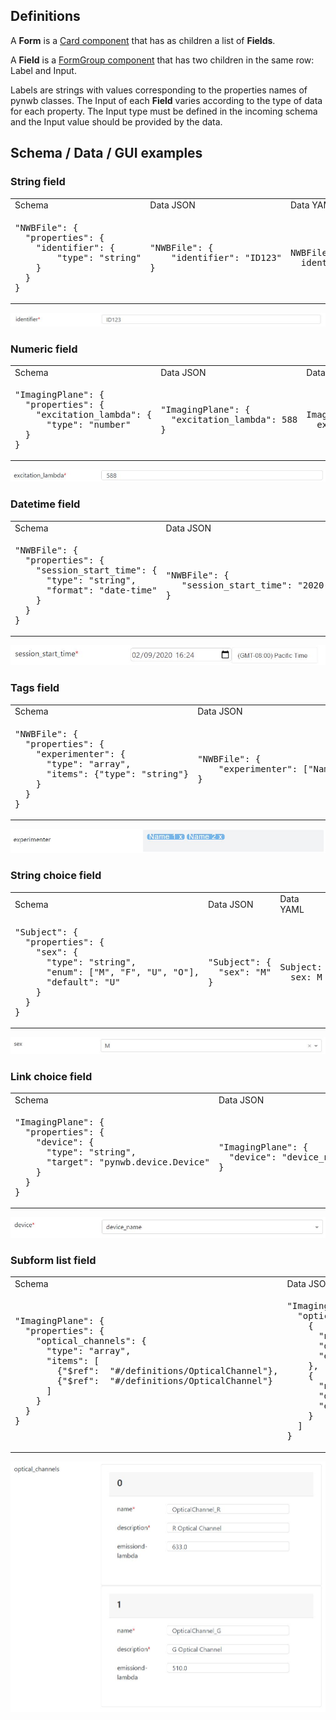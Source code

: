 ## Definitions

A **Form** is a [Card component](https://dash-bootstrap-components.opensource.faculty.ai/docs/components/card/) that has as children a list of **Fields**.

A **Field** is a [FormGroup component](https://dash-bootstrap-components.opensource.faculty.ai/docs/components/form/) that has two children in the same row: Label and Input.

Labels are strings with values corresponding to the properties names of pynwb classes. The Input of each **Field** varies according to the type of data for each property. The Input type must be defined in the incoming schema and the Input value should be provided by the data.

## Schema / Data / GUI examples

### String field

<table>
<tr>
<td>Schema</td>
<td>Data JSON</td>
<td>Data YAML</td>
</tr>
<tr>
<td>
<pre lang="json">
"NWBFile": {
  "properties": {
    "identifier": {
        "type": "string"
    }
  }
}
</pre>
</td>
<td>
<pre lang="json">
"NWBFile": {
	"identifier": "ID123"
}
</pre>
</td>
<td>
<pre lang="yaml">
NWBFile:
  identifier: ID123
</pre>
</td>
</tr>
</table>

![](nwb_web_gui/static/documentation_singlestring.JPG)


### Numeric field

<table>
<tr>
<td>Schema</td>
<td>Data JSON</td>
<td>Data YAML</td>
</tr>
<tr>
<td>
<pre lang="json">
"ImagingPlane": {
  "properties": {
    "excitation_lambda": {
  	  "type": "number"
  }
}
</pre>
</td>
<td>
<pre lang="json">
"ImagingPlane": {
  "excitation_lambda": 588
}
</pre>
</td>
<td>
<pre lang="yaml">
ImagingPlane:
  excitation_lambda: 588
</pre>
</td>
</tr>
</table>

![](nwb_web_gui/static/documentation_numeric.JPG)


### Datetime field

<table>
<tr>
<td>Schema</td>
<td>Data JSON</td>
<td>Data YAML</td>
</tr>
<tr>
<td>
<pre lang="json">
"NWBFile": {
  "properties": {
    "session_start_time": {
      "type": "string",
      "format": "date-time"
    }
  }
}
</pre>
</td>
<td>
<pre lang="json">
"NWBFile": {
   "session_start_time": "2020-09-02T16:24:00"
}
</pre>
</td>
<td>
<pre lang="yaml">
NWBFile:
  session_start_time: 2020-09-02T16:24:00
</pre>
</td>
</tr>
</table>

![](nwb_web_gui/static/documentation_datetime.JPG)


### Tags field

<table>
<tr>
<td>Schema</td>
<td>Data JSON</td>
<td>Data YAML</td>
</tr>
<tr>
<td>
<pre lang="json">
"NWBFile": {
  "properties": {
    "experimenter": {
      "type": "array",
      "items": {"type": "string"}
    }
  }
}
</pre>
</td>
<td>
<pre lang="json">
"NWBFile": {
	"experimenter": ["Name 1", "Name 2"]
}
</pre>
</td>
<td>
<pre lang="yaml">
NWBFile:
  experimenter:
    - Name 1
    - Name 2
</pre>
</td>
</tr>
</table>

![](nwb_web_gui/static/documentation_tags.JPG)


### String choice field

<table>
<tr>
<td>Schema</td>
<td>Data JSON</td>
<td>Data YAML</td>
</tr>
<tr>
<td>
<pre lang="json">
"Subject": {
  "properties": {
    "sex": {
      "type": "string",
      "enum": ["M", "F", "U", "O"],
      "default": "U"
    }
  }
}
</pre>
</td>
<td>
<pre lang="json">
"Subject": {
  "sex": "M"
}
</pre>
</td>
<td>
<pre lang="yaml">
Subject:
  sex: M
</pre>
</td>
</tr>
</table>

![](nwb_web_gui/static/documentation_stringchoice.JPG)


### Link choice field

<table>
<tr>
<td>Schema</td>
<td>Data JSON</td>
<td>Data YAML</td>
</tr>
<tr>
<td>
<pre lang="json">
"ImagingPlane": {
  "properties": {
    "device": {
      "type": "string",
      "target": "pynwb.device.Device"
    }
  }
}
</pre>
</td>
<td>
<pre lang="json">
"ImagingPlane": {
  "device": "device_name"
}
</pre>
</td>
<td>
<pre lang="yaml">
ImagingPlane:
  device: device_name
</pre>
</td>
</tr>
</table>

![](nwb_web_gui/static/documentation_linkchoice.JPG)


### Subform list field

<table>
<tr>
<td>Schema</td>
<td>Data JSON</td>
<td>Data YAML</td>
</tr>
<tr>
<td>
<pre lang="json">
"ImagingPlane": {
  "properties": {
    "optical_channels": {
      "type": "array",
      "items": [
        {"$ref":  "#/definitions/OpticalChannel"},
        {"$ref":  "#/definitions/OpticalChannel"}
      ]
    }
  }
}
</pre>
</td>
<td>
<pre lang="json">
"ImagingPlane": {
  "optical_channel": [
    {
      "name": "OpticalChannel_R",
      "description": "R Optical Channel",
      "emission_lambda": 633.0
    },
    {
      "name": "OpticalChannel_G",
      "description": "G Optical Channel",
      "emission_lambda": 510.0
    }
  ]
}
</pre>
</td>
<td>
<pre lang="yaml">
ImagingPlane:
  optical_channel:
    - description: R Optical Channel
      emission_lambda: 633.0
      name: OpticalChannel_R
    - description: G Optical Channel
      emission_lambda: 510.0
      name: OpticalChannel_G
</pre>
</td>
</tr>
</table>

![](nwb_web_gui/static/documentation_subformlist.JPG)
